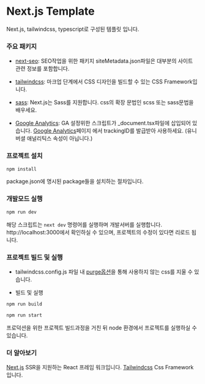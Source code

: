 # Next.js Template
Next.js, tailwindcss, typescript로 구성된 템플릿 입니다.

### 주요 패키지
* [next-seo](https://www.npmjs.com/package/next-seo):
SEO작업을 위한 패키지 siteMetadata.json파일은 대부분의 사이트 관련 정보를 포함합니다. 

* [tailwindcss](https://tailwindcss.com/):
마크업 단계에서 CSS 디자인을 빌드할 수 있는 CSS Framework입니다. 

* [sass](https://sass-lang.com/):
Next.js는 Sass를 지원합니다. css의 확장 문법인 scss 또는 sass문법을 배우세요.

* [Google Analytics](https://analytics.google.com):
GA 설정위한 스크립트가 _document.tsx파일에 삽입되어 있습니다. [Google Analytics](https://analytics.google.com)페이지 에서 trackingID를 발급받아 사용하세요. (유니버셜 애널리틱스 속성이 아닙니다.)

### 프로젝트 설치

```bash
npm install
```
package.json에 명시된 package들을 설치하는 절차입니다.

### 개발모드 실행
```bash
npm run dev
```
해당 스크립트는 `next dev` 명령어를 실행하며 개발서버를 실행합니다.
http://localhost:3000에서 확인하실 수 있으며, 프로젝트의 수정이 있다면 리로드 됩니다.

### 프로젝트 빌드 및 실행
* tailwindcss.config.js 파일 내 [purge옵션](https://tailwindcss.com/docs/optimizing-for-production)을 통해 사용하지 않는 css를 지울 수 있습니다.

* 빌드 및 실행
```bash
npm run build
```
```bash
npm run start
```
프로덕션을 위한 프로젝트 빌드과정을 거친 뒤 node 환경에서 프로젝트를 실행하실 수 있습니다.

### 더 알아보기
[Next.js](https://nextjs.org/) SSR을 지원하는 React 프레임 워크입니다.
[Tailwindcss](https://tailwindcss.com/) Css Framework 입니다.